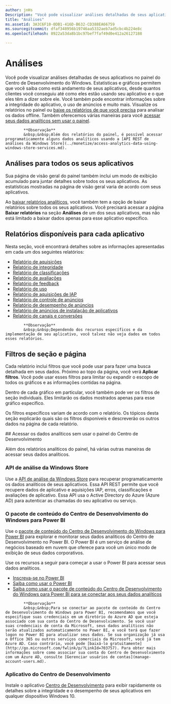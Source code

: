 ```yaml
---
author: jnHs
Description: "Você pode visualizar análises detalhadas de seus aplicativos no painel do Centro de Desenvolvimento do Windows."
title: "Análises"
ms.assetid: 3A3C6F10-0DB1-416D-B632-CD388EA66759
ms.sourcegitcommit: dfaf348956b19746aa5332aeb7ad5cbc4b224e8c
ms.openlocfilehash: 8922a53da8b1bc97bef7faf49d0e412a26127188

---
```


# Análises

Você pode visualizar análises detalhadas de seus aplicativos no painel do Centro de Desenvolvimento do Windows. Estatísticas e gráficos permitem que você saiba como está andamento de seus aplicativos, desde quantos clientes você conseguiu até como eles estão usando seu aplicativo e o que eles têm a dizer sobre ele. Você também pode encontrar informações sobre a integridade do aplicativo, o uso de anúncios e muito mais. Visualize os relatórios no painel ou [baixe os relatórios de que você precisa](download-analytic-reports.md) para analisar os dados offline. Também oferecemos várias maneiras para você [acessar seus dados analíticos sem usar o painel](#no-dashboard).

> 
            **Observação**
            &nbsp;&nbsp;Além dos relatórios do painel, é possível acessar programaticamente alguns dados analíticos usando a [API REST de análises da Windows Store](../monetize/access-analytics-data-using-windows-store-services.md).

## Análises para todos os seus aplicativos


Sua página de visão geral do painel também inclui um modo de exibição acumulado para juntar detalhes sobre todos os seus aplicativos. As estatísticas mostradas na página de visão geral varia de acordo com seus aplicativos.

Ao [baixar relatórios analíticos](download-analytic-reports.md), você também tem a opção de baixar relatórios sobre todos os seus aplicativos. Você precisará acessar a página **Baixar relatórios** na seção **Análises** de um dos seus aplicativos, mas não está limitado a baixar dados apenas para esse aplicativo específico.

## Relatórios disponíveis para cada aplicativo


Nesta seção, você encontrará detalhes sobre as informações apresentadas em cada um dos seguintes relatórios:

-   [Relatório de aquisições](acquisitions-report.md)
-   [Relatório de integridade](health-report.md)
-   [Relatório de classificações](ratings-report.md)
-   [Relatório de avaliações](reviews-report.md)
-   [Relatório de feedback](feedback-report.md)
-   [Relatório de uso](usage-report.md)
-   [Relatório de aquisições de IAP](iap-acquisitions-report.md)
-   [Relatório de controle de anúncios](ad-mediation-report.md)
-   [Relatório de desempenho de anúncios](advertising-performance-report.md)
-   [Relatório de anúncios de instalação de aplicativos](app-install-ads-reports.md)
-   [Relatório de canais e conversões](channels-and-conversions-report.md)

> 
            **Observação**
            &nbsp;&nbsp;Dependendo dos recursos específicos e da implementação de seu aplicativo, você talvez não veja dados em todos esses relatórios.

## Filtros de seção e página

Cada relatório inclui filtros que você pode usar para fazer uma busca detalhada em seus dados. Próximo ao topo da página, você verá **Aplicar filtros**. Você pode usar esses filtros para limitar ou expandir o escopo de todos os gráficos e as informações contidas na página.

Dentro de cada gráfico em particular, você também pode ver os filtros de seção individuais. Eles limitarão os dados mostrados apenas para esse gráfico específico.

Os filtros específicos variam de acordo com o relatório. Os tópicos desta seção explicarão quais são os filtros disponíveis e descreverão os outros dados na página de cada relatório.

<span id="no-dashboard"/>
## Acessar os dados analíticos sem usar o painel do Centro de Desenvolvimento

Além dos relatórios analíticos do painel, há várias outras maneiras de acessar seus dados analíticos.

### API de análise da Windows Store

Use a [API de análise da Windows Store](../monetize/access-analytics-data-using-windows-store-services.md) para recuperar programaticamente os dados analíticos de seus aplicativos. Essa API REST permite que você recupere dados de aplicativo e aquisições IAP, erros, classificações e avaliações de aplicativo. Essa API usa o Active Directory do Azure (Azure AD) para autenticar as chamadas do seu aplicativo ou serviço.

### O pacote de conteúdo do Centro de Desenvolvimento do Windows para Power BI

Use o [pacote de conteúdo do Centro de Desenvolvimento do Windows para Power BI](https://powerbi.microsoft.com/documentation/powerbi-content-pack-windows-dev-center/) para explorar e monitorar seus dados analíticos do Centro de Desenvolvimento no Power BI. O Power BI é um serviço de análise de negócios baseado em nuvem que oferece para você um único modo de exibição de seus dados corporativos.

Use os recursos a seguir para começar a usar o Power BI para acessar seus dados analíticos.

* [Inscreva-se no Power BI](https://powerbi.microsoft.com/documentation/powerbi-service-self-service-signup-for-power-bi/)
* [Saiba como usar o Power BI](https://powerbi.microsoft.com/guided-learning/)
* [Saiba como usar o pacote de conteúdo do Centro de Desenvolvimento do Windows para Power BI para se conectar aos seus dados analíticos](https://powerbi.microsoft.com/documentation/powerbi-content-pack-windows-dev-center/)

> 
            **Observação**
            &nbsp;&nbsp;Para se conectar ao pacote de conteúdo do Centro de Desenvolvimento do Windows para Power BI, recomendamos que você especifique suas credenciais em um diretório do Azure AD que esteja associado com sua conta do Centro de Desenvolvimento. Se você usar suas credenciais de conta da Microsoft, seus dados analíticos não serão atualizados automaticamente no Power BI, e você terá que fazer logon no Power BI para atualizar seus dados. Se sua organização já usa o Office 365 ou outros serviços comerciais da Microsoft, você já tem Azure AD. Caso contrário, você pode [baixá-lo gratuitamente](http://go.microsoft.com/fwlink/p/?LinkId=703757). Para obter mais informações sobre como associar sua conta do Centro de Desenvolvimento com um Azure AD, consulte [Gerenciar usuários de contas](manage-account-users.md).

### Aplicativo do Centro de Desenvolvimento

Instale o aplicativo [Centro de Desenvolvimento](https://www.microsoft.com/store/apps/dev-center/9nblggh4r5ws) para exibir rapidamente os detalhes sobre a integridade e o desempenho de seus aplicativos em qualquer dispositivo Windows 10. 



<!--HONumber=Jun16_HO4-->


